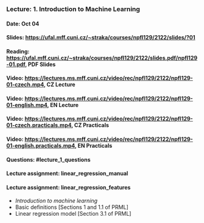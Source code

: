 ### Lecture: 1. Introduction to Machine Learning
#### Date: Oct 04
#### Slides: https://ufal.mff.cuni.cz/~straka/courses/npfl129/2122/slides/?01
#### Reading: https://ufal.mff.cuni.cz/~straka/courses/npfl129/2122/slides.pdf/npfl129-01.pdf, PDF Slides
#### Video: https://lectures.ms.mff.cuni.cz/video/rec/npfl129/2122/npfl129-01-czech.mp4, CZ Lecture
#### Video: https://lectures.ms.mff.cuni.cz/video/rec/npfl129/2122/npfl129-01-english.mp4, EN Lecture
#### Video: https://lectures.ms.mff.cuni.cz/video/rec/npfl129/2122/npfl129-01-czech.practicals.mp4, CZ Practicals
#### Video: https://lectures.ms.mff.cuni.cz/video/rec/npfl129/2122/npfl129-01-english.practicals.mp4, EN Practicals
#### Questions: #lecture_1_questions
#### Lecture assignment: linear_regression_manual
#### Lecture assignment: linear_regression_features

- _Introduction to machine learning_
- Basic definitions [Sections 1 and 1.1 of PRML]
- Linear regression model [Section 3.1 of PRML]
